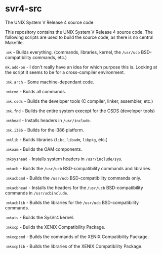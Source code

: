 # svr4-src
The UNIX System V Release 4 source code

This repository contains the UNIX System V Release 4 source code. The following scripts are used to build the source code, as there is no central Makefile.

`:mk` - Builds everything. (commands, libraries, kernel, the `/usr/ucb` BSD-compatibility commands, etc.)

`mk.add-on` - I don't really have an idea for which purpose this is. Looking at the script it seems to be for a cross-compiler environment.

`:mk.arch` - Some machine-dependant code.

`:mkcmd` - Builds all commands.

`:mk.csds` - Builds the developer tools (C compiler, linker, assembler, etc.)

`:mk.fnd` - Builds the entire system execept for the CSDS (developer tools)

`:mkhead` - Installs headers in `/usr/include`.

`:mk.i386` - Builds for the i386 platform.

`:mklib` - Builds libraries (`libc`, `libadm`, `libpkg`, etc.)

`:mkoam` - Builds the OAM components.

`:mksyshead` - Installs system headers in `/usr/include/sys`.

`:mkucb` - Builds the `/usr/ucb` BSD-compatibility commands and libraries.

`:mkucbcmd` - Builds the `/usr/ucb` BSD-compatibility commands only.

`:mkucbhead` - Installs the headers for the `/usr/ucb` BSD-compatibility commands in `/usr/ucbinclude`.

`:mkucblib` - Builds the libraries for the `/usr/ucb` BSD-compatibility commands.

`:mkuts` - Builds the SysVr4 kernel.

`:mkxcp` - Builds the XENIX Compatibility Package.

`:mkxcpcmd` - Builds the commands of the XENIX Compatibility Package.

`:mkxcplib` - Builds the libraries of the XENIX Compatibility Package.

